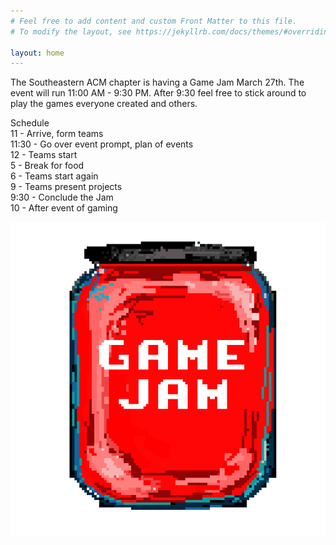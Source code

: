 ```yaml
---
# Feel free to add content and custom Front Matter to this file.
# To modify the layout, see https://jekyllrb.com/docs/themes/#overriding-theme-defaults

layout: home
---
```


The Southeastern ACM chapter is having a Game Jam March 27th. The event will run 11:00 AM - 9:30 PM. After 9:30 feel free to stick around to play the games everyone created and others. 


Schedule   
11 - Arrive, form teams  
11:30 - Go over event prompt, plan of events  
12 - Teams start  
5 - Break for food  
6 - Teams start again  
9 - Teams present projects  
9:30 - Conclude the Jam  
10 - After event of gaming  


<p align="center">
  <img src="Jam512.png" />
</p>
<link rel="icon" href="Jam512.png">
